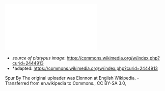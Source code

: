 [![Platypus fun facts](platypus_fun_facts.pdf)](https://commons.wikimedia.org/wiki/File:Anoures.jpg)

* *source of platypus image*: https://commons.wikimedia.org/w/index.php?curid=2444913
* *adapted: https://commons.wikimedia.org/w/index.php?curid=2444913



Spur
By The original uploader was Elonnon at English Wikipedia. - Transferred from en.wikipedia to Commons., CC BY-SA 3.0, 

